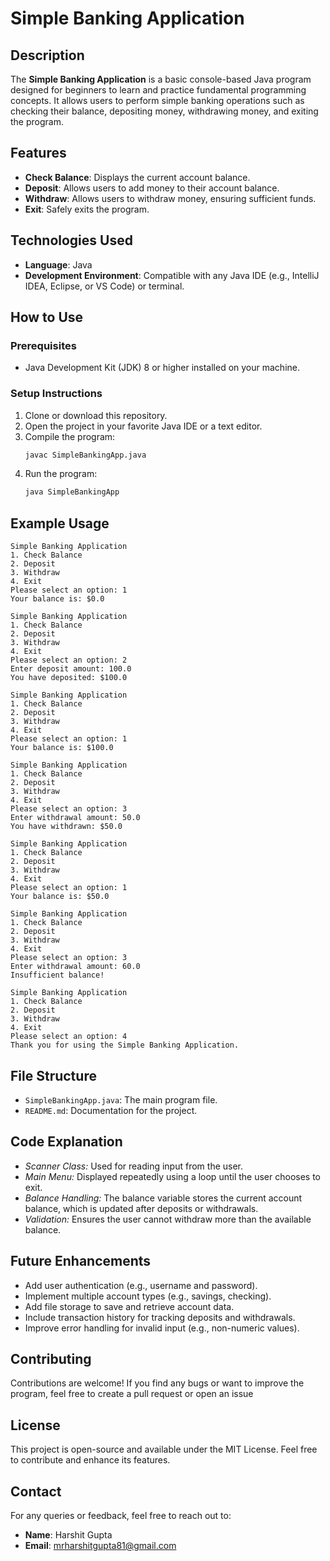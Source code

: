 # Simple Banking Application

## Description
The **Simple Banking Application** is a basic console-based Java program designed for beginners to learn and practice fundamental programming concepts. It allows users to perform simple banking operations such as checking their balance, depositing money, withdrawing money, and exiting the program.

## Features
- **Check Balance**: Displays the current account balance.
- **Deposit**: Allows users to add money to their account balance.
- **Withdraw**: Allows users to withdraw money, ensuring sufficient funds.
- **Exit**: Safely exits the program.

## Technologies Used
- **Language**: Java
- **Development Environment**: Compatible with any Java IDE (e.g., IntelliJ IDEA, Eclipse, or VS Code) or terminal.

## How to Use

### Prerequisites
- Java Development Kit (JDK) 8 or higher installed on your machine.

### Setup Instructions
1. Clone or download this repository.
2. Open the project in your favorite Java IDE or a text editor.
3. Compile the program:
   ```bash
   javac SimpleBankingApp.java
   ```
4. Run the program:
   ```bash
   java SimpleBankingApp
   ```

## Example Usage
```
Simple Banking Application
1. Check Balance
2. Deposit
3. Withdraw
4. Exit
Please select an option: 1
Your balance is: $0.0

Simple Banking Application
1. Check Balance
2. Deposit
3. Withdraw
4. Exit
Please select an option: 2
Enter deposit amount: 100.0
You have deposited: $100.0

Simple Banking Application
1. Check Balance
2. Deposit
3. Withdraw
4. Exit
Please select an option: 1
Your balance is: $100.0

Simple Banking Application
1. Check Balance
2. Deposit
3. Withdraw
4. Exit
Please select an option: 3
Enter withdrawal amount: 50.0
You have withdrawn: $50.0

Simple Banking Application
1. Check Balance
2. Deposit
3. Withdraw
4. Exit
Please select an option: 1
Your balance is: $50.0

Simple Banking Application
1. Check Balance
2. Deposit
3. Withdraw
4. Exit
Please select an option: 3
Enter withdrawal amount: 60.0
Insufficient balance!

Simple Banking Application
1. Check Balance
2. Deposit
3. Withdraw
4. Exit
Please select an option: 4
Thank you for using the Simple Banking Application.
```
## File Structure
- `SimpleBankingApp.java`: The main program file.
- `README.md`: Documentation for the project.

## Code Explanation
- *Scanner Class:* Used for reading input from the user.
- *Main Menu:* Displayed repeatedly using a loop until the user chooses to exit.
- *Balance Handling:* The balance variable stores the current account balance, which is updated after deposits or withdrawals.
- *Validation:* Ensures the user cannot withdraw more than the available balance.

## Future Enhancements
- Add user authentication (e.g., username and password).
- Implement multiple account types (e.g., savings, checking).
- Add file storage to save and retrieve account data.
- Include transaction history for tracking deposits and withdrawals.
- Improve error handling for invalid input (e.g., non-numeric values).

## Contributing
Contributions are welcome! If you find any bugs or want to improve the program, feel free to create a pull request or open an issue

## License
This project is open-source and available under the MIT License. Feel free to contribute and enhance its features.

## Contact
For any queries or feedback, feel free to reach out to:
- **Name**: Harshit Gupta 
- **Email**: mrharshitgupta81@gmail.com 
